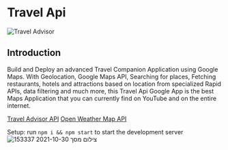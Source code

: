 # Travel Api

![Travel Advisor](https://drive.google.com/file/d/17i_oko9rAutl7UXOXHCWQy1uUjPFDPrO/view?usp=sharing)

## Introduction
Build and Deploy an advanced Travel Companion Application using Google Maps. With Geolocation, Google Maps API, Searching for places, Fetching restaurants, hotels and attractions based on location from specialized Rapid APIs, data filtering and much more, this Travel Api Google App is the best Maps Application that you can currently find on YouTube and on the entire internet.


[Travel Advisor API](https://rapidapi.com/apidojo/api/travel-advisor?utm_source=youtube.com/JavaScriptMastery&utm_medium=DevRel&utm_campaign=DevRel)
[Open Weather Map API](https://rapidapi.com/community/api/open-weather-map?utm_source=youtube.com/JavaScriptMastery&utm_medium=DevRel&utm_campaign=DevRel)


Setup: run ```npm i && npm start``` to start the development server
![צילום מסך 2021-10-30 153337](https://user-images.githubusercontent.com/85547954/139533055-c1f0ba4c-2e39-4f5f-b7f3-3cd569f545b4.png)

